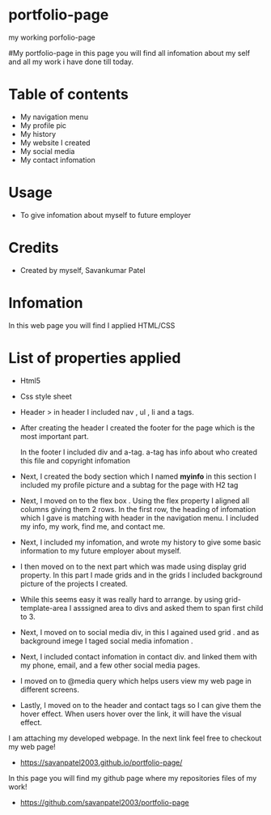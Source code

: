 # portfolio-page
my working porfolio-page

#My portfolio-page
    in this page you will find all infomation about my self and all my work i have done till today.
# Table of contents
-   My navigation menu
-   My profile pic
-   My history
-   My website I created 
-   My social media
-   My contact infomation

# Usage
-   To give infomation about myself to future employer

# Credits
-   Created by myself, Savankumar Patel

# Infomation
 
In this web page you will find I applied HTML/CSS 
 
# List of properties applied
-   Html5 
-   Css style sheet
-   Header > in header I included nav , ul , li and a tags.
-   After creating the header I created the footer for the page which is the most important part.
    
    In the footer I included div and a-tag. a-tag has info about who created this file and copyright infomation
-    Next, I created the body section which I named **myinfo** in this section I included my profile picture and a subtag for the page with H2 tag
-   Next, I moved on to the flex box . Using the flex property I aligned all columns giving them 2 rows.
In the first row, the heading of infomation which I gave is matching with header in the navigation menu. I included my info, my work, find me, and contact me.
-   Next, I included my infomation, and wrote my history to give some basic information to my future employer about myself.
-    I then moved on to the next part which was made using display grid property.
In this part I made grids and in the grids I included background picture of the projects I created.
- While this seems easy it was really hard to arrange. by using grid-template-area I asssigned area to divs and asked them to span first child to 3. 
-   Next, I moved on to social media div, in this I agained used grid . and as background imege I taged social media infomation .
-   Next, I included contact infomation in contact div. and linked them with my phone, email, and a few other social media pages.
-   I moved on to @media  query which helps users view my web page in different screens. 
-   Lastly, I moved on to the header and contact tags so I can give them the hover effect. When users hover over the link, it will have the visual effect.


I am attaching my developed webpage. In the next link feel free to checkout my web page!
-   https://savanpatel2003.github.io/portfolio-page/

In this page you will find my github page where my repositories files of my work!
-   https://github.com/savanpatel2003/portfolio-page